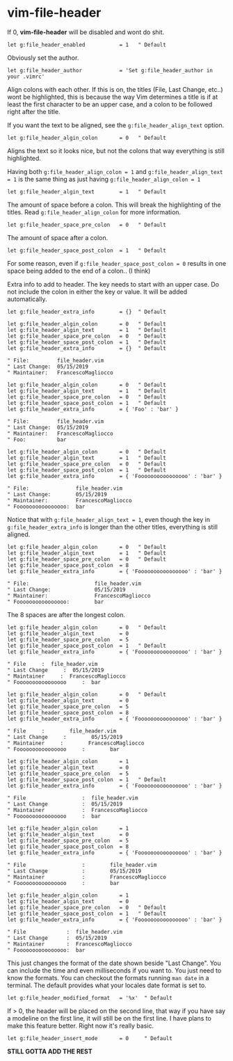 # vim-file-header
If 0, **vim-file-header** will be disabled and wont do shit.
```vim
let g:file_header_enabled           = 1   " Default
```

Obviously set the author.
```vim
let g:file_header_author            = 'Set g:file_header_author in your .vimrc'
```

Align colons with each other.  If this is on, the titles (File, Last Change,
etc..) wont be highlighted, this is because the way Vim determines a title
is if at least the first character to be an upper case, and a colon to be
followed right after the title.

If you want the text to be aligned, see the `g:file_header_align_text` option.
```vim
let g:file_header_algin_colon       = 0   " Default
```

Aligns the text so it looks nice, but not the colons that way everything is
still highlighted.

Having both `g:file_header_align_colon = 1` and `g:file_header_align_text = 1`
is the same thing as just having `g:file_header_align_colon = 1`
```vim
let g:file_header_algin_text        = 1   " Default
```

The amount of space before a colon.  This will break the highlighting of the
titles.  Read `g:file_header_align_colon` for more information.
```vim
let g:file_header_space_pre_colon   = 0   " Default
```

The amount of space after a colon.  
```vim
let g:file_header_space_post_colon  = 1   " Default
```
For some reason, even if `g:file_header_space_post_colon = 0` results in one
space being added to the end of a colon..  (I think)

Extra info to add to header.  The key needs to start with an upper case.  Do
not include the colon in either the key or value.  It will be added
automatically.
```vim
let g:file_header_extra_info        = {}  " Default
```

```vim
let g:file_header_algin_colon       = 0   " Default
let g:file_header_algin_text        = 1   " Default
let g:file_header_space_pre_colon   = 0   " Default
let g:file_header_space_post_colon  = 1   " Default
let g:file_header_extra_info        = {}  " Default

" File:         file_header.vim
" Last Change:  05/15/2019
" Maintainer:   FrancescoMagliocco

let g:file_header_algin_colon       = 0   " Default
let g:file_header_algin_text        = 1   " Default
let g:file_header_space_pre_colon   = 0   " Default
let g:file_header_space_post_colon  = 1   " Default
let g:file_header_extra_info        = { 'Foo' : 'bar' }

" File:         file_header.vim
" Last Change:  05/15/2019
" Maintainer:   FrancescoMagliocco
" Foo:          bar
```

```vim
let g:file_header_algin_colon       = 0   " Default
let g:file_header_algin_text        = 1   " Default
let g:file_header_space_pre_colon   = 0   " Default
let g:file_header_space_post_colon  = 1   " Default
let g:file_header_extra_info        = { 'Foooooooooooooooo' : 'bar' }

" File:               file_header.vim
" Last Change:        05/15/2019
" Maintainer:         FrancescoMagliocco
" Foooooooooooooooo:  bar
```
Notice that with `g:file_header_align_text = 1`, even though the key in
`g:file_header_extra_info` is longer than the other titles, everything is still
aligned.

```vim
let g:file_header_algin_colon       = 0   " Default
let g:file_header_algin_text        = 1   " Default
let g:file_header_space_pre_colon   = 0   " Default
let g:file_header_space_post_colon  = 8
let g:file_header_extra_info        = { 'Foooooooooooooooo' : 'bar' }

" File:                     file_header.vim
" Last Change:              05/15/2019
" Maintainer:               FrancescoMagliocco
" Foooooooooooooooo:        bar
```
The 8 spaces are after the longest colon.

```vim
let g:file_header_algin_colon       = 0   " Default
let g:file_header_algin_text        = 0
let g:file_header_space_pre_colon   = 5
let g:file_header_space_post_colon  = 1   " Default
let g:file_header_extra_info        = { 'Foooooooooooooooo' : 'bar' }

" File     :  file_header.vim
" Last Change     :  05/15/2019
" Maintainer     :  FrancescoMagliocco
" Foooooooooooooooo     :  bar

let g:file_header_algin_colon       = 0   " Default
let g:file_header_algin_text        = 0
let g:file_header_space_pre_colon   = 5
let g:file_header_space_post_colon  = 8
let g:file_header_extra_info        = { 'Foooooooooooooooo' : 'bar' }

" File     :        file_header.vim
" Last Change     :        05/15/2019
" Maintainer     :        FrancescoMagliocco
" Foooooooooooooooo     :        bar

let g:file_header_algin_colon       = 1
let g:file_header_algin_text        = 0
let g:file_header_space_pre_colon   = 5
let g:file_header_space_post_colon  = 1   " Default
let g:file_header_extra_info        = { 'Foooooooooooooooo' : 'bar' }

" File                  :  file_header.vim
" Last Change           :  05/15/2019
" Maintainer            :  FrancescoMagliocco
" Foooooooooooooooo     :  bar

let g:file_header_algin_colon       = 1
let g:file_header_algin_text        = 0
let g:file_header_space_pre_colon   = 5
let g:file_header_space_post_colon  = 8
let g:file_header_extra_info        = { 'Foooooooooooooooo' : 'bar' }

" File                  :        file_header.vim
" Last Change           :        05/15/2019
" Maintainer            :        FrancescoMagliocco
" Foooooooooooooooo     :        bar
```

```vim
let g:file_header_algin_colon       = 1
let g:file_header_algin_text        = 0
let g:file_header_space_pre_colon   = 0   " Default
let g:file_header_space_post_colon  = 1   " Default
let g:file_header_extra_info        = { 'Foooooooooooooooo' : 'bar' }

" File             :  file_header.vim
" Last Change      :  05/15/2019
" Maintainer       :  FrancescoMagliocco
" Foooooooooooooooo:  bar
```

This just changes the format of the date shown beside "Last Change".  You can
include the time and even milliseconds if you want to.  You just need to know
the formats.  You can checkout the formats running `man date` in a terminal.
The default provides what your locales date format is set to.
```vim
let g:file_header_modified_format   = '%x'  " Default
```

If > 0, the header will be placed on the second line, that way if you have say
a modeline on the first line, it will still be on the first line.  I have plans
to make this feature better.  Right now it's really basic.
```vim
let g:file_header_insert_mode       = 0     " Default
```

**STILL GOTTA ADD THE REST**

